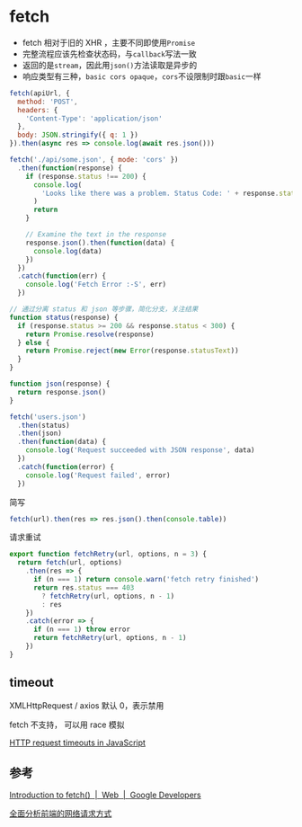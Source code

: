 # fetch

- fetch 相对于旧的 XHR ，主要不同即使用`Promise`
- 完整流程应该先检查状态码，与`callback`写法一致
- 返回的是`stream`，因此用`json()`方法读取是异步的
- 响应类型有三种，`basic cors opaque`，`cors`不设限制时跟`basic`一样

```js
fetch(apiUrl, {
  method: 'POST',
  headers: {
    'Content-Type': 'application/json'
  },
  body: JSON.stringify({ q: 1 })
}).then(async res => console.log(await res.json()))

fetch('./api/some.json', { mode: 'cors' })
  .then(function(response) {
    if (response.status !== 200) {
      console.log(
        'Looks like there was a problem. Status Code: ' + response.status
      )
      return
    }

    // Examine the text in the response
    response.json().then(function(data) {
      console.log(data)
    })
  })
  .catch(function(err) {
    console.log('Fetch Error :-S', err)
  })

// 通过分离 status 和 json 等步骤，简化分支，关注结果
function status(response) {
  if (response.status >= 200 && response.status < 300) {
    return Promise.resolve(response)
  } else {
    return Promise.reject(new Error(response.statusText))
  }
}

function json(response) {
  return response.json()
}

fetch('users.json')
  .then(status)
  .then(json)
  .then(function(data) {
    console.log('Request succeeded with JSON response', data)
  })
  .catch(function(error) {
    console.log('Request failed', error)
  })
```

简写

```js
fetch(url).then(res => res.json().then(console.table))
```

请求重试
```js
export function fetchRetry(url, options, n = 3) {
  return fetch(url, options)
    .then(res => {
      if (n === 1) return console.warn('fetch retry finished')
      return res.status === 403 
        ? fetchRetry(url, options, n - 1) 
        : res
    })
    .catch(error => {
      if (n === 1) throw error
      return fetchRetry(url, options, n - 1)
    })
}
```

## timeout

XMLHttpRequest / axios 默认 0，表示禁用

fetch 不支持， 可以用 race 模拟

[HTTP request timeouts in JavaScript](https://shuheikagawa.com/blog/2017/05/13/http-request-timeouts-in-javascript/)

## 参考

[Introduction to fetch()  |  Web  |  Google Developers](https://developers.google.com/web/updates/2015/03/introduction-to-fetch)

[全面分析前端的网络请求方式](https://mp.weixin.qq.com/s?__biz=Mzg2NDAzMjE5NQ==&mid=2247484098&idx=1&sn=d9b077e093fef88febc36f87dfc15e8d&scene=21#wechat_redirect)
